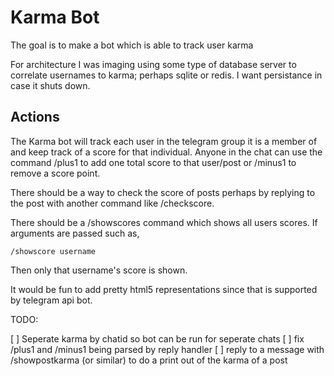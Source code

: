 # Karma Bot
The goal is to make a bot which is able to track user karma 

For architecture I was imaging using some type of database server to correlate usernames to karma; perhaps sqlite or redis. I want persistance in case it shuts down.


## Actions
The Karma bot will track each user in the telegram group it is a member of and keep track of a score for that individual. Anyone in the chat can use the command /plus1 to add one total score to that user/post or /minus1 to remove a score point.

There should be a way to check the score of posts perhaps by replying to the post with another command like /checkscore.

There should be a /showscores command which shows all users scores. If arguments are passed such as,

```
/showscore username
```

Then only that username's score is shown.

It would be fun to add pretty html5 representations since that is supported by telegram api bot.


TODO:

[ ] Seperate karma by chatid so bot can be run for seperate chats
[ ] fix /plus1 and /minus1 being parsed by reply handler
[ ] reply to a message with /showpostkarma (or similar) to do a print out of the karma of a post 
